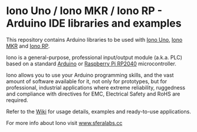 # Iono Uno / Iono MKR / Iono RP - Arduino IDE libraries and examples

This repository contains Arduino libraries to be used with [Iono Uno](https://www.sferalabs.cc/product/iono-uno/), [Iono MKR](https://www.sferalabs.cc/product/iono-mkr/) and [Iono RP](https://www.sferalabs.cc/product/iono-rp/).  

Iono is a general-purpose, professional input/output module (a.k.a. PLC) based on a standard [Arduino](http://www.arduino.cc/) or [Raspberry Pi RP2040](https://www.raspberrypi.org/products/rp2040/) microcontroller.  

Iono allows you to use your Arduino programming skills, and the vast amount of software available for it, not only for prototypes, but for professional, industrial applications where extreme reliability, ruggedness and compliance with directives for EMC, Electrical Safety and RoHS are required.

Refer to the [Wiki](../../wiki) for usage details, examples and ready-to-use applications.

For more info about Iono visit www.sferalabs.cc
